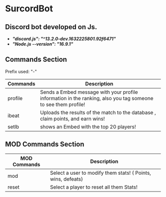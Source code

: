 # SurcordBot

## Discord bot developed on Js.

- **_"discord.js": "^13.2.0-dev.1632225801.92f6471"_**
- **_"Node.js --version": "16.9.1"_**

## Commands Section

Prefix used: "-"

| Commands  | Description                                                                                  |
| --------- | -------------------------------------------------------------------------------------------- |
| profile      | Sends a Embed message with your profile information in the ranking, also you tag someone to see them profile!|
| ibeat        | Uploads the results of the match to the database , claim points, and earn wins!|
| setlb      | shows an Embed with the top 20 players!|

## MOD Commands Section
| MOD Commands  | Description                                                                                  |
| --------- | -------------------------------------------------------------------------------------------- |
| mod     | Select a user to modify them stats! ( Points, wins, defeats)|
| reset        | Select a player to reset all them Stats!|
